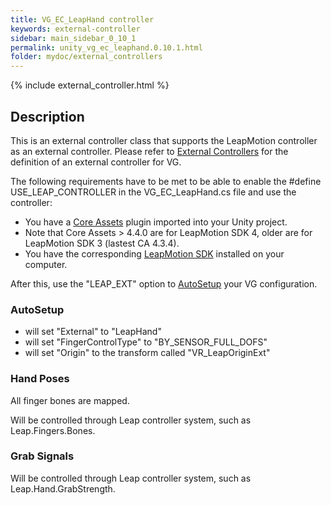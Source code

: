 ```yaml
---
title: VG_EC_LeapHand controller
keywords: external-controller
sidebar: main_sidebar_0_10_1
permalink: unity_vg_ec_leaphand.0.10.1.html
folder: mydoc/external_controllers
---
```


{% include external_controller.html %}

## Description 

This is an external controller class that supports the LeapMotion controller as an external controller.
Please refer to [External Controllers](unity_component_vgexternalcontrollermanager.0.10.1.html) for the definition of an external controller for VG.

The following requirements have to be met to be able to enable the #define USE_LEAP_CONTROLLER in the VG_EC_LeapHand.cs file and use the controller:
 * You have a [Core Assets](https://developer.leapmotion.com/releases) plugin imported into your Unity project.
 * Note that Core Assets > 4.4.0 are for LeapMotion SDK 4, older are for LeapMotion SDK 3 (lastest CA 4.3.4).
 * You have the corresponding [LeapMotion SDK](https://developer.leapmotion.com/sdk-leap-motion-controller/) installed on your computer.
 
 After this, use the "LEAP_EXT" option to [AutoSetup](unity_component_myvirtualgrasp.0.10.1.html#autosetup) your VG configuration.

### AutoSetup

* will set "External" to "LeapHand"
* will set "FingerControlType" to "BY_SENSOR_FULL_DOFS"
* will set "Origin" to the transform called "VR_LeapOriginExt"

### Hand Poses
All finger bones are mapped.

Will be controlled through Leap controller system, such as Leap.Fingers.Bones.

### Grab Signals
Will be controlled through Leap controller system, such as Leap.Hand.GrabStrength.
